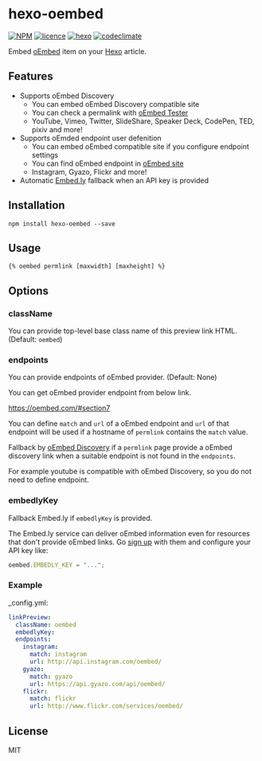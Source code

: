 # hexo-oembed

[![NPM](https://nodei.co/npm/hexo-oembed.png)](https://nodei.co/npm/hexo-oembed/)
[![licence](https://img.shields.io/npm/l/hexo-oembed.svg?style=flat)](LICENSE)
[![hexo](https://img.shields.io/badge/Hexo-%3E%3D3.0-blue.svg?style=flat-square)](https://hexo.io)
[![codeclimate](https://img.shields.io/codeclimate/maintainability/hinastory/hexo-oembed.svg?style=flat)](https://codeclimate.com/github/hinastory/hexo-oembed)

Embed [oEmbed](https://oembed.com/) item on your [Hexo](https://hexo.io/) article.

Features
--------

- Supports oEmbed Discovery
  - You can embed oEmbed Discovery compatible site
  - You can check a permalink with [oEmbed Tester](http://oembed.frdnspnzr.de/)
  - YouTube, Vimeo, Twitter, SlideShare, Speaker Deck, CodePen, TED, pixiv and more!
- Supports oEmded endpoint user defenition
  - You can embed oEmbed compatible site if you configure endpoint settings
  - You can find oEmbed endpoint in  [oEmbed site](https://oembed.com/#section7)
  - Instagram, Gyazo, Flickr and more!
- Automatic [Embed.ly](http://embed.ly/) fallback when an API key is provided

## Installation

`npm install hexo-oembed --save`

## Usage

`{% oembed permlink [maxwidth] [maxheight] %}`

## Options
### className
You can provide top-level base class name of this preview link HTML.
(Default: `oembed`)

### endpoints
You can provide endpoints of oEmbed provider.
(Default: None)

You can get oEmbed provider endpoint from below link.

https://oembed.com/#section7

You can define `match` and `url` of a oEmbed endpoint and  `url` of that endpoint will be used if a hostname of `permlink` contains the `match` value.

Fallback by [oEmbed Discovery](https://oembed.com/#section4) if a `permlink` page provide a oEmbed discovery link when a suitable endpoint is not found in the `endpoints`.

For example youtube is compatible with oEmbed Discovery, so you do not need to define endpoint.

### embedlyKey

Fallback Embed.ly if `embedlyKey` is provided.

The Embed.ly service can deliver oEmbed information even for resources
that don't provide oEmbed links. Go
[sign up](https://app.embed.ly/pricing/free) with them and configure
your API key like:

```javascript
oembed.EMBEDLY_KEY = "...";
```

### Example

_config.yml:

```yaml
linkPreview:
  className: oembed
  embedlyKey:
  endpoints:
    instagram:
      match: instagram
      url: http://api.instagram.com/oembed/
    gyazo:
      match: gyazo
      url: https://api.gyazo.com/api/oembed/
    flickr:
      match: flickr
      url: http://www.flickr.com/services/oembed/
```

## License
MIT
